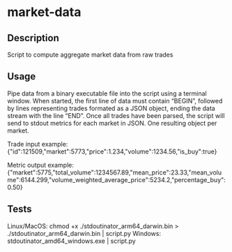 # market-data

## Description

Script to compute aggregate market data from raw trades

## Usage

Pipe data from a binary executable file into the script using a terminal window. When started, the first line of data must contain “BEGIN”, followed by lines representing trades formated as a JSON object, ending the data stream with the line “END”. Once all trades have been parsed, the script will send to stdout metrics for each market in JSON. One resulting object per market.

Trade input example: {"id":121509,"market":5773,"price":1.234,"volume":1234.56,"is_buy":true}

Metric output example: {"market":5775,"total_volume":1234567.89,"mean_price":23.33,"mean_volume":6144.299,"volume_weighted_average_price":5234.2,"percentage_buy":0.50}

## Tests

Linux/MacOS: chmod +x ./stdoutinator_arm64_darwin.bin > ./stdoutinator_arm64_darwin.bin | script.py
Windows: stdoutinator_amd64_windows.exe | script.py

